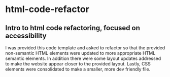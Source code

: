 # html-code-refactor
## Intro to html code refactoring, focused on accessibility


I was provided this code template and asked to refactor so that the provided non-semantic HTML elements were updated to more appropriate HTML semantic elements. In addition
there were some layout updates addressed to make the website appear closer to the provided layout. Lastly, CSS elements were consolidated to make a smaller, more dev friendly file.
